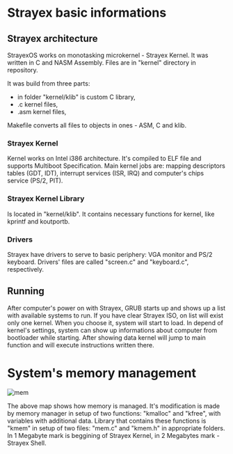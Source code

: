 # Strayex basic informations

## Strayex architecture

StrayexOS works on monotasking microkernel - Strayex Kernel. It was written in C and NASM Assembly.
Files are in "kernel" directory in repository.

It was build from three parts:

- in folder "kernel/klib" is custom C library,
- .c kernel files,
- .asm kernel files,

Makefile converts all files to objects in ones - ASM, C and klib.

### Strayex Kernel

Kernel works on Intel i386 architecture. It's compiled to ELF file and supports Multiboot Specification.
Main kernel jobs are: mapping descriptors tables (GDT, IDT), interrupt services (ISR, IRQ) and computer's chips service (PS/2, PIT).

### Strayex Kernel Library

Is located in "kernel/klib". It contains necessary functions for kernel, like kprintf and koutportb.

### Drivers

Strayex have drivers to serve to basic periphery: VGA monitor and PS/2 keyboard.
Drivers' files are called "screen.c" and "keyboard.c", respectively.

## Running

After computer's power on with Strayex, GRUB starts up and shows up a list with available systems to run.
If you have clear Strayex ISO, on list will exist only one kernel. When you choose it, system will start to load.
In depend of kernel's settings, system can show up informations about computer from bootloader while starting.
After showing data kernel will jump to main function and will execute instructions written there.

# System's memory management

![mem](https://i.pinimg.com/originals/10/01/93/1001930758806f4a84117e7da1fabbd6.jpg)

The above map shows how memory is managed. It's modification is made by memory manager in setup of two functions: "kmalloc" and "kfree", with variables with additional data. Library that contains these functions is "kmem" in setup of two files: "mem.c" and "kmem.h" in appropriate folders. In 1 Megabyte mark is beggining of Strayex Kernel, in 2 Megabytes mark - Strayex Shell.
